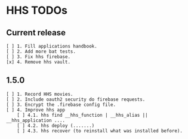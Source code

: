 # HHS TODOs

## Current release
    [ ] 1. Fill applications handbook.
    [ ] 2. Add more bat tests.
    [ ] 3. Fix hhs firebase.
    [x] 4. Remove hhs vault.

## 1.5.0
    [ ] 1. Record HHS movies.
    [ ] 2. Include oauth2 security do firebase requests.
    [ ] 3. Encrypt the .firebase config file.
    [ ] 4. Improve hhs app
        [ ] 4.1. hhs find __hhs_function | __hhs_alias || __hhs_application ....
        [ ] 4.2. hhs deploy (.......)
        [ ] 4.3. hhs recover (to reinstall what was installed before).
